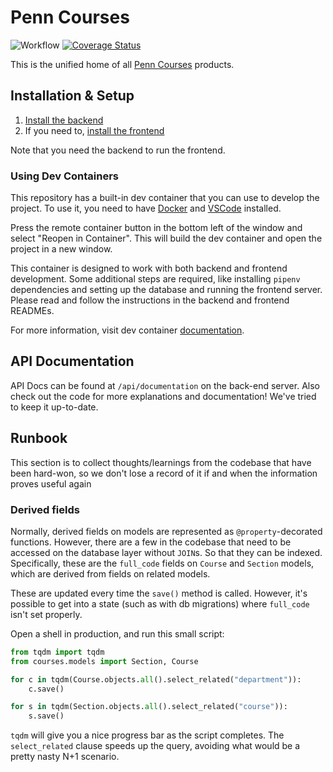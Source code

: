 # Penn Courses
![Workflow](https://github.com/pennlabs/penn-courses/workflows/Workflow/badge.svg)
[![Coverage Status](https://codecov.io/gh/pennlabs/penn-courses/branch/master/graph/badge.svg)](https://codecov.io/gh/pennlabs/penn-courses)

This is the unified home of all [Penn Courses](https://penncourses.org) products.

## Installation & Setup
1. [Install the backend](https://github.com/pennlabs/penn-courses/blob/master/backend/README.md)
2. If you need to, [install the frontend](https://github.com/pennlabs/penn-courses/blob/master/frontend/README.md)

Note that you need the backend to run the frontend.

### Using Dev Containers

This repository has a built-in dev container that you can use to develop the project. To use it, you need to have [Docker](https://www.docker.com/products/docker-desktop) and [VSCode](https://code.visualstudio.com/) installed.

Press the remote container button in the bottom left of the window and select "Reopen in Container". This will build the dev container and open the project in a new window.

This container is designed to work with both backend and frontend development. Some additional steps are required, like installing `pipenv` dependencies and setting up the database and running the frontend server. Please read and follow the instructions in the backend and frontend READMEs.

For more information, visit dev container [documentation](https://code.visualstudio.com/docs/remote/containers).


## API Documentation
API Docs can be found at `/api/documentation` on the back-end server. Also check out the code for more explanations
and documentation! We've tried to keep it up-to-date.

## Runbook
This section is to collect thoughts/learnings from the codebase that have been hard-won, so we don't lose a record of it
if and when the information proves useful again

### Derived fields
Normally, derived fields on models are represented as `@property`-decorated functions. However, there are a few in
the codebase that need to be accessed on the database layer without `JOIN`s. So that they can be indexed.
Specifically, these are the `full_code` fields on `Course` and `Section` models, which are derived from fields on related
models.

These are updated every time the `save()` method is called. However, it's possible to get into a state 
(such as with db migrations) where `full_code` isn't set properly.

Open a shell in production, and run this small script:
```python
from tqdm import tqdm
from courses.models import Section, Course

for c in tqdm(Course.objects.all().select_related("department")):
    c.save()

for s in tqdm(Section.objects.all().select_related("course")):
    s.save()
```

`tqdm` will give you a nice progress bar as the script completes. The `select_related` clause speeds up the query,
avoiding what would be a pretty nasty N+1 scenario.
